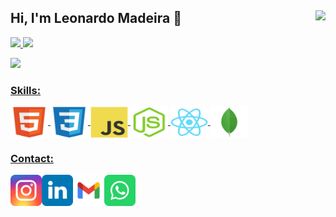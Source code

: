## Hi, I'm Leonardo Madeira 🌚 <img src="https://komarev.com/ghpvc/?username=Leonardo-Madeira&color=green&label=Visualizações+do+perfil&style=flat-square" align="right"/>

 <div>
  <a href="https://github.com/Leonardo-Madeira">
  <img height = "190em" src = "https://github-readme-stats.vercel.app/api?username=Leonardo-Madeira&show_icons=true&theme=great-gatsby&include_all_commits=true&count_private=true" />
  <img height = "190em" src = "https://github-readme-stats.vercel.app/api/top-langs/?username=Leonardo-Madeira&layout=compact&langs_count=7&theme=great-gatsby" />
</div>

  ![](https://activity-graph.herokuapp.com/graph?username=Leonardo-Madeira&theme=react-dark&area=true)


### Skills:  
 <div style = "display: inline_block">
    <img align="center" alt="Leo-HTML" height="50" width="60" src="https://raw.githubusercontent.com/devicons/devicon/master/icons/html5/html5-original.svg">
    <img align="center" alt="Leo-CSS" height="50" width="60" src="https://raw.githubusercontent.com/devicons/devicon/master/icons/css3/css3-original.svg">
    <img align="center" alt="Leo-JS" height="50" width="60" src="https://raw.githubusercontent.com/devicons/devicon/master/icons/javascript/javascript-original.svg">
    <img align="center" alt="Leo-NodeJS" height="50" width="60" src="https://raw.githubusercontent.com/devicons/devicon/master/icons/nodejs/nodejs-original.svg">
    <img align="center" alt="Leo-React" height="50" width="60" src="https://raw.githubusercontent.com/devicons/devicon/master/icons/react/react-original.svg">
    <img align="center" alt="Leo-MongoDB" height="50" width="60" src="https://raw.githubusercontent.com/devicons/devicon/master/icons/mongodb/mongodb-original.svg">
    
 </div>
  
### Contact:
 <div>
    <a href="https://www.instagram.com/leomadeiraa/"><img align="left" alt="Leonardo Instagram" target="_blank" width="50px" src="https://github.com/edent/SuperTinyIcons/blob/master/images/svg/instagram.svg">
    <a href="https://linkedin.com/in/leonardo-madeira-303844205/"><img align="left" alt="Leonardo LinkedIn" target="_blank"  width="50px" src="https://github.com/edent/SuperTinyIcons/blob/master/images/svg/linkedin.svg">
    <a href="mailto:leo.madeira96@gmail.com"><img align="left" alt="Leonardo Person Email" target="_blank"  width="50px" src="https://github.com/edent/SuperTinyIcons/blob/master/images/svg/gmail.svg">
    <a href="https://wa.me/5548984274450"><img align="left" alt="Leonardo Whats-App"  target="_blank" width="50px" src="https://github.com/edent/SuperTinyIcons/blob/master/images/svg/whatsapp.svg">
 </div>
 

